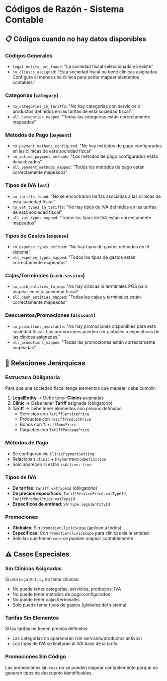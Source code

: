 # Códigos de Razón - Sistema Contable

## 📋 Códigos cuando no hay datos disponibles

### Códigos Generales
- `legal_entity_not_found`: "La sociedad fiscal seleccionada no existe"
- `no_clinics_assigned`: "Esta sociedad fiscal no tiene clínicas asignadas. Configure al menos una clínica para poder mapear elementos contables."

### Categorías (`category`)
- `no_categories_in_tariffs`: "No hay categorías con servicios o productos definidos en las tarifas de esta sociedad fiscal"
- `all_categories_mapped`: "Todas las categorías están correctamente mapeadas"

### Métodos de Pago (`payment`)
- `no_payment_methods_configured`: "No hay métodos de pago configurados en las clínicas de esta sociedad fiscal"
- `no_active_payment_methods`: "Los métodos de pago configurados están desactivados"
- `all_payment_methods_mapped`: "Todos los métodos de pago están correctamente mapeados"

### Tipos de IVA (`vat`)
- `no_tariffs_found`: "No se encontraron tarifas asociadas a las clínicas de esta sociedad fiscal"
- `no_vat_types_in_tariffs`: "No hay tipos de IVA definidos en las tarifas de esta sociedad fiscal"
- `all_vat_types_mapped`: "Todos los tipos de IVA están correctamente mapeados"

### Tipos de Gastos (`expense`)
- `no_expense_types_defined`: "No hay tipos de gastos definidos en el sistema"
- `all_expense_types_mapped`: "Todos los tipos de gastos están correctamente mapeados"

### Cajas/Terminales (`cash-session`)
- `no_cash_entities_to_map`: "No hay clínicas ni terminales POS para mapear en esta sociedad fiscal"
- `all_cash_entities_mapped`: "Todas las cajas y terminales están correctamente mapeadas"

### Descuentos/Promociones (`discount`)
- `no_promotions_available`: "No hay promociones disponibles para esta sociedad fiscal. Las promociones pueden ser globales o específicas de las clínicas asignadas."
- `all_promotions_mapped`: "Todas las promociones están correctamente mapeadas"

## 🔗 Relaciones Jerárquicas

### Estructura Obligatoria
Para que una sociedad fiscal tenga elementos que mapear, debe cumplir:

1. **LegalEntity** → Debe tener **Clinics** asignadas
2. **Clinic** → Debe tener **Tariff** asignada (obligatorio)
3. **Tariff** → Debe tener elementos con precios definidos:
   - Servicios con `TariffServicePrice`
   - Productos con `TariffProductPrice`
   - Bonos con `TariffBonoPrice`
   - Paquetes con `TariffPackagePrice`

### Métodos de Pago
- Se configuran vía `ClinicPaymentSetting`
- Relacionan `Clinic` + `PaymentMethodDefinition`
- Solo aparecen si están `isActive: true`

### Tipos de IVA
- **De tarifas**: `Tariff.vatTypeId` (obligatorio)
- **De precios específicos**: `TariffServicePrice.vatTypeId`, `TariffProductPrice.vatTypeId`
- **Específicos de entidad**: `VATType.legalEntityId`

### Promociones
- **Globales**: Sin `PromotionClinicScope` (aplican a todos)
- **Específicas**: Con `PromotionClinicScope` para clínicas de la entidad
- Solo las que tienen `code` se pueden mapear contablemente

## ⚠️ Casos Especiales

### Sin Clínicas Asignadas
Si una `LegalEntity` no tiene clínicas:
- No puede tener categorías, servicios, productos, IVA
- No puede tener métodos de pago configurados
- No puede tener cajas/terminales
- Solo puede tener tipos de gastos (globales del sistema)

### Tarifas Sin Elementos
Si las tarifas no tienen precios definidos:
- Las categorías no aparecerán (sin servicios/productos activos)
- Los tipos de IVA se limitarán al IVA base de la tarifa

### Promociones Sin Código
Las promociones sin `code` no se pueden mapear contablemente porque no generan tipos de descuento identificables. 